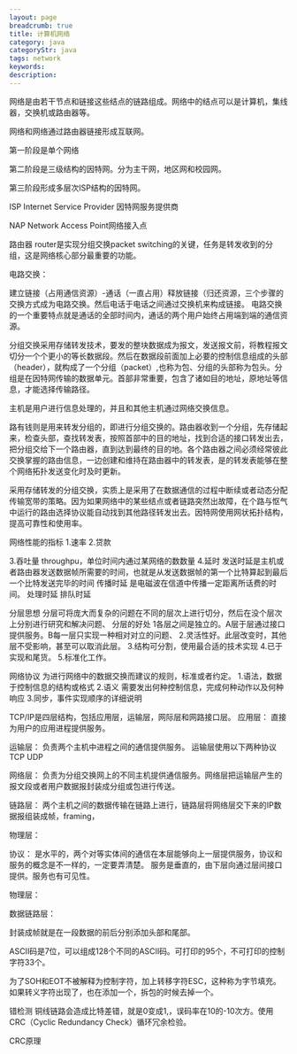 ```yaml
---
layout: page
breadcrumb: true
title: 计算机网络 
category: java
categoryStr: java
tags: network
keywords: 
description: 
---
```




网络是由若干节点和链接这些结点的链路组成。网络中的结点可以是计算机，集线器，交换机或路由器等。

网络和网络通过路由器链接形成互联网。

第一阶段是单个网络

第二阶段是三级结构的因特网。分为主干网，地区网和校园网。

第三阶段形成多层次ISP结构的因特网。

ISP Internet Service Provider 因特网服务提供商

NAP Network Access Point网络接入点

路由器 router是实现分组交换packet switching的关键，任务是转发收到的分组，这是网络核心部分最重要的功能。


电路交换：

建立链接（占用通信资源）-通话（一直占用）释放链接（归还资源，三个步骤的交换方式成为电路交换。然后电话于电话之间通过交换机来构成链接。
电路交换的一个重要特点就是通话的全部时间内，通话的两个用户始终占用端到端的通信资源。

分组交换采用存储转发技术，要发的整块数据成为报文，发送报文前，将教程报文切分一个个更小的等长数据段。然后在数据段前面加上必要的控制信息组成的头部（header），就构成了一个分组（packet）,也称为包、分组的头部称为包头。分组是在因特网传输的数据单元。首部非常重要，包含了诸如目的地址，原地址等信息，才能选择传输路径。

主机是用户进行信息处理的，并且和其他主机通过网络交换信息。

路有钱则是用来转发分组的，即进行分组交换的。路由器收到一个分组，先存储起来，检查头部，查找转发表，按照首部中的目的地址，找到合适的接口转发出去，把分组交给下一个路由器，直到达到最终的目的地。各个路由器之间必须经常彼此交换掌握的路由信息，一边创建和维持在路由器中的转发表，是的转发表能够在整个网络拓扑发送变化时及时更新。

采用存储转发的分组交换，实质上是采用了在数据通信的过程中断续或者动态分配传输宽带的策略。因为如果网络中的某些结点或者链路突然出故障，在个路与怄气中运行的路由选择协议能自动找到其他路径转发出去。因特网使用网状拓扑结构，提高可靠性和使用率。

网络性能的指标
1.速率
2.贷款

3.吞吐量
throughpu，单位时间内通过某网络的数数量
4.延时
发送时延是主机或者路由器发送数据帧所需要的时间，也就是从发送数据帧的第一个比特算起到最后一个比特发送完毕的时间
传播时延
是电磁波在信道中传播一定距离所话费的时间。
处理时延
排队时延


分层思想
分层可将庞大而复杂的问题在不同的层次上进行切分，然后在没个层次上分别进行研究和解决问题、
分层的好处
1各层之间是独立的。A层于层通过接口提供服务。B每一层只实现一种相对对立的问题、
2.灵活性好。此层改变时，其他层不受影响，甚至可以取消此层。
3.结构可分割，使用最合适的技术实现
4.已于实现和尾货。
5.标准化工作。

网络协议
为进行网络中的数据交换而建议的规则，标准或者约定。
1.语法，数据于控制信息的结构或格式
2.语义 需要发出何种控制信息，完成何种动作以及何种响应
3.同步，事件实现顺序的详细说明


TCP/IP是四层结构，包括应用层，运输层，网际层和网路接口层。
应用层：
直接为用户的应用进程提供服务。

运输层：
负责两个主机中进程之间的通信提供服务。
运输层使用以下两种协议
TCP
UDP

网络层：
负责为分组交换网上的不同主机提供通信服务。网络层把运输层产生的报文段或者用户数据报封装成分组或包进行传送。

链路层：
两个主机之间的数据传输在链路上进行，链路层将网络层交下来的IP数据报组装成帧，framing，

物理层：


协议：
是水平的，两个对等实体间的通信在本层能够向上一层提供服务，协议和服务的概念是不一样的，一定要弄清楚。
服务是垂直的，由下层向通过层间接口提供。服务也有可见性。


物理层：

数据链路层：

封装成帧就是在一段数据的前后分别添加头部和尾部。

ASCII码是7位，可以组成128个不同的ASCII码。可打印的95个，不可打印的控制字符33个。

为了SOH和EOT不被解释为控制字符，加上转移字符ESC，这种称为字节填充。如果转义字符出现了，也在添加一个，拆包的时候去掉一个。

错检测
铜线链路会造成比特差错，就是0变成1,，误码率在10的-10次方。使用CRC（Cyclic Redundancy Check）循环冗余检验。

CRC原理















































